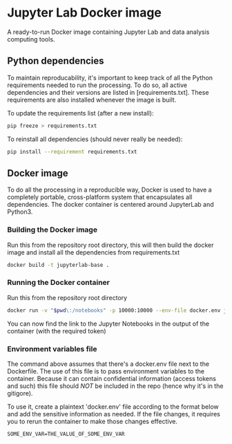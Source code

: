 # Jupyter Lab Docker image

A ready-to-run Docker image containing Jupyter Lab and data analysis computing tools.

## Python dependencies

To maintain reproducability, it's important to keep track of all the Python requirements 
needed to run the processing. To do so, all active dependencies and their versions are
listed in [requirements.txt]. These requirements are also installed whenever the image
is built.

To update the requirements list (after a new install):

```bash
pip freeze > requirements.txt
```

To reinstall all dependencies (should never really be needed):

```sh
pip install --requirement requirements.txt
```


## Docker image

To do all the processing in a reproducible way, Docker is used to have a completely
portable, cross-platform system that encapsulates all dependencies. The docker container
is centered around JupyterLab and Python3.

### Building the Docker image

Run this from the repository root directory, this will then build the docker image and
install all the dependencies from requirements.txt

```sh
docker build -t jupyterlab-base .
```

### Running the Docker container

Run this from the repository root directory

```sh
docker run -v "$pwd\:/notebooks" -p 10000:10000 --env-file docker.env jupyterlab-base
```

You can now find the link to the Jupyter Notebooks in the output of the container (with the 
required token)

### Environment variables file

The command above assumes that there's a docker.env file next to the Dockerfile. The
use of this file is to pass environment variables to the container. Because it can 
contain confidential information (access tokens and such) this file should *NOT* be 
included in the repo (hence why it's in the gitigore). 

To use it, create a plaintext 'docker.env' file according to the format below and
add the sensitive information as needed. If the file changes, it requires you to rerun 
the container to make those changes effective.

```
SOME_ENV_VAR=THE_VALUE_OF_SOME_ENV_VAR
```
